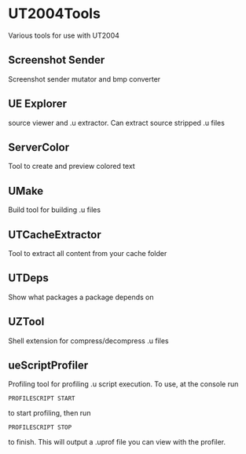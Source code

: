 # UT2004Tools
Various tools for use with UT2004

## Screenshot Sender 
Screenshot sender mutator and bmp converter

## UE Explorer
source viewer and .u extractor.  Can extract source stripped .u files

## ServerColor
Tool to create and preview colored text

## UMake
Build tool for building .u files

## UTCacheExtractor
Tool to extract all content from your cache folder

## UTDeps
Show what packages a package depends on

## UZTool
Shell extension for compress/decompress .u files

## ueScriptProfiler
Profiling tool for profiling .u script execution.  To use, at the console run

`PROFILESCRIPT START`

to start profiling, then run

`PROFILESCRIPT STOP`

to finish.  This will output a .uprof file you can view with the profiler.